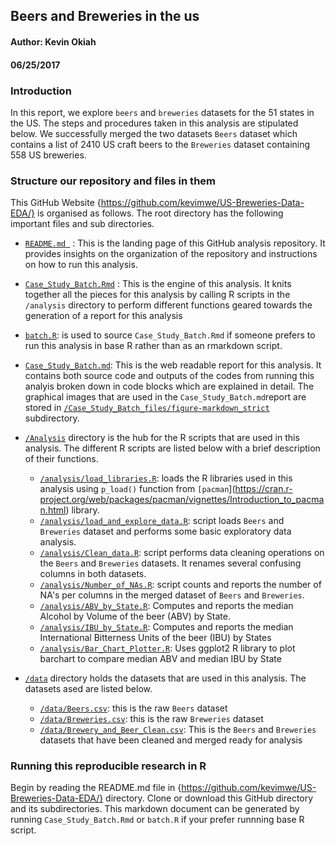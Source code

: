## Beers and Breweries in the us

#### Author: Kevin Okiah                               
#### 06/25/2017

### Introduction
In this report, we explore `beers` and `breweries` datasets for the 51 states in the US. The steps and procedures taken in this analysis are stipulated below. We successfully merged the two datasets `Beers` dataset which contains a list of 2410 US craft beers to the `Breweries` dataset containing 558 US breweries.

### Structure our repository and files in them

This GitHub Website {https://github.com/kevimwe/US-Breweries-Data-EDA/} is organised as follows. The root directory has  the following important files and sub directories.
  
* [`README.md `](https://github.com/kevimwe/US-Breweries-Data-EDA/blob/master/README.md) : This is the landing page of this GitHub analysis repository. It provides insights on the organization of the repository and instructions on how to run this analysis.
* [`Case_Study_Batch.Rmd`](https://github.com/kevimwe/US-Breweries-Data-EDA/blob/master/Case_Study_Batch.Rmd) : This is the engine of this analysis. It knits together all the pieces for this analysis by calling R scripts in the `/analysis` directory to perform different functions geared towards the generation of a report for this analysis
* [`batch.R`](https://github.com/kevimwe/US-Breweries-Data-EDA/blob/master/batch.R): is used to source `Case_Study_Batch.Rmd` if someone prefers to run this analysis in base R rather than as an rmarkdown script. 
* [`Case_Study_Batch.md`](https://github.com/kevimwe/US-Breweries-Data-EDA/blob/master/Case_Study_Batch.md): This is the web readable report for this analysis. It contains both source code and outputs of the codes from running this analyis broken down in code blocks which are explained in detail. The graphical images that are used in the `Case_Study_Batch.md`report are stored in [`/Case_Study_Batch_files/figure-markdown_strict`](https://github.com/kevimwe/US-Breweries-Data-EDA/tree/master/Case_Study_Batch_files/figure-markdown_strict) subdirectory.

* [`/Analysis`](https://github.com/kevimwe/US-Breweries-Data-EDA/blob/master/analysis) directory is the hub for the R scripts that are used in this analysis. The different R scripts are listed below with a brief description of their functions.
    * [`/analysis/load_libraries.R`](https://github.com/kevimwe/US-Breweries-Data-EDA/blob/master/analysis/load_libraries.R): loads the R libraries used in this analysis using `p_load()` function from `[pacman`](https://cran.r-project.org/web/packages/pacman/vignettes/Introduction_to_pacman.html) library.
    * [`/analysis/load_and_explore_data.R`](https://github.com/kevimwe/US-Breweries-Data-EDA/blob/master/analysis/load_and_explore_data.R): script loads `Beers` and `Breweries` dataset and performs some basic exploratory data analysis.
    * [`/analysis/Clean_data.R`](https://github.com/kevimwe/US-Breweries-Data-EDA/blob/master/analysis/Clean_data.R): script performs data cleaning operations on the `Beers` and `Breweries` datasets. It renames several confusing columns in both datasets.
    * [`/analysis/Number_of_NAs.R`](https://github.com/kevimwe/US-Breweries-Data-EDA/blob/master/analysis/Number_of_NAs.R): script counts and reports the number of NA's per columns in the merged dataset of `Beers` and `Breweries`.
    * [`/analysis/ABV_by_State.R`](https://github.com/kevimwe/US-Breweries-Data-EDA/blob/master/analysis/ABV_by_State.R): Computes and reports the median Alcohol by Volume of the beer (ABV) by State.
    * [`/analysis/IBU_by_State.R`](https://github.com/kevimwe/US-Breweries-Data-EDA/blob/master/analysis/IBU_by_State.R): Computes and reports the median International Bitterness Units of the beer (IBU) by States
    * [`/analysis/Bar_Chart_Plotter.R`](https://github.com/kevimwe/US-Breweries-Data-EDA/blob/master/analysis/Bar_Chart_Plotter.R): Uses ggplot2 R library to plot barchart to compare median ABV and median IBU by State

* [`/data`](https://github.com/kevimwe/US-Breweries-Data-EDA/blob/master/data) directory holds the datasets that are used in this analysis. The datasets ased are listed below. 
    * [`/data/Beers.csv`](https://github.com/kevimwe/US-Breweries-Data-EDA/blob/master/data/Beers.csv): this is the raw `Beers` dataset
    * [`/data/Breweries.csv`](https://github.com/kevimwe/US-Breweries-Data-EDA/blob/master/data/Breweries.csv): this is the raw `Breweries` dataset
    * [`/data/Brewery_and_Beer_Clean.csv`](https://github.com/kevimwe/US-Breweries-Data-EDA/blob/master/data/Brewery_and_Beer_Clean.csv): This is the `Beers` and `Breweries` datasets that have been cleaned and merged  ready for analysis

### Running this reproducible research in R
Begin by reading the README.md file in {https://github.com/kevimwe/US-Breweries-Data-EDA/} directory.  Clone or download this GitHub directory and its subdirectories. This markdown document can be generated by running `Case_Study_Batch.Rmd` or `batch.R` if your prefer runnning base R script.

